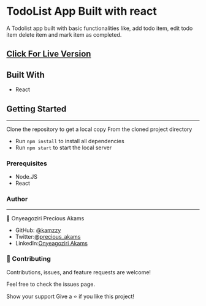 # TodoList App Built with react
A Todolist app built with basic functionalities like, add todo item, edit todo item delete item and mark item as completed.


## [Click For Live Version](https://kamzzy-todoapp-react.netlify.app/) 

## Built With
* React

## Getting Started
***
Clone the repository to get a local copy
From the cloned project directory
* Run `npm install` to install all dependencies
* Run `npm start` to start the local server

### Prerequisites
* Node.JS
* React

### Author
***
👤 Onyeagoziri Precious Akams

* GitHub: [@kamzzy](https://github.com/kamzzy)
* Twitter:[@precious_akams](https://twitter.com/precious_akams)
* LinkedIn:[Onyeagoziri Akams](https://www.linkedin.com/in/onyeagoziri-akams/)

### 🤝 Contributing
Contributions, issues, and feature requests are welcome!

Feel free to check the issues page.

Show your support
Give a ⭐️ if you like this project!
